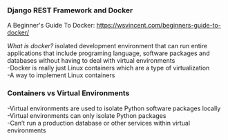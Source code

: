 ### Django REST Framework and Docker<br>

A Beginner's Guide To Docker: https://wsvincent.com/beginners-guide-to-docker/<br>

*What is docker?* isolated development environment that can run entire applications that include programing language, software packages and databases without having to deal with virtual environments<br>
-Docker is really just Linux containers which are a type of virtualization<br>
-A way to implement Linux containers<br>

### Containers vs Virtual Environments<br>
-Virtual environments are used to isolate Python software packages locally<br>
-Virtual environments can only isolate Python packages<br>
-Can’t run a production database or other services within virtual environments<br>
<br>
